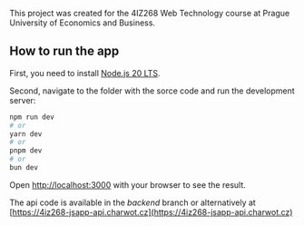 This project was created for the 4IZ268 Web Technology course at Prague University of Economics and Business.

## How to run the app
First, you need to install [Node.js 20 LTS](https://nodejs.org/en).

Second, navigate to the folder with the sorce code and run the development server:

```bash
npm run dev
# or
yarn dev
# or
pnpm dev
# or
bun dev
```

Open [http://localhost:3000](http://localhost:3000) with your browser to see the result.

The api code is available in the *backend* branch or alternatively at [https://4iz268-jsapp-api.charwot.cz](https://4iz268-jsapp-api.charwot.cz)
